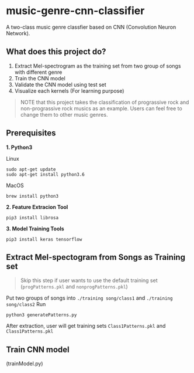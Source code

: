 # music-genre-cnn-classifier
A two-class music genre classfier based on CNN (Convolution Neuron Network). 


## What does this project do?
1. Extract Mel-spectrogram as the training set from two group of songs with different genre 
2. Train the CNN model
3. Validate the CNN model using test set
4. Visualize each kernels (For learning purpose)

> NOTE that this project takes the classification of prograssive rock and non-prograssive rock musics as an example. Users can feel free to change them to other music genres.

## Prerequisites

**1. Python3**

Linux
```
sudo apt-get update
sudo apt-get install python3.6
```

MacOS
```
brew install python3
```

**2. Feature Extracion Tool**
```
pip3 install librosa
```

**3. Model Training Tools**
```
pip3 install keras tensorflow
```

## Extract Mel-spectogram from Songs as Training set
> Skip this step if user wants to use the default training set (`progPatterns.pkl` and `nonprogPatterns.pkl`)

Put two groups of songs into `./training song/class1` and `./training song/class2`
Run 
```
python3 generatePatterns.py
```  
After extraction, user will get training sets `Class1Patterns.pkl` and `Class1Patterns.pkl`

## Train CNN model 
 




(trainModel.py)
